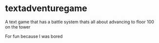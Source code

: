 # textadventuregame
A text game that has a battle system thats all about advancing to floor 100 on the tower

For fun because I was bored
